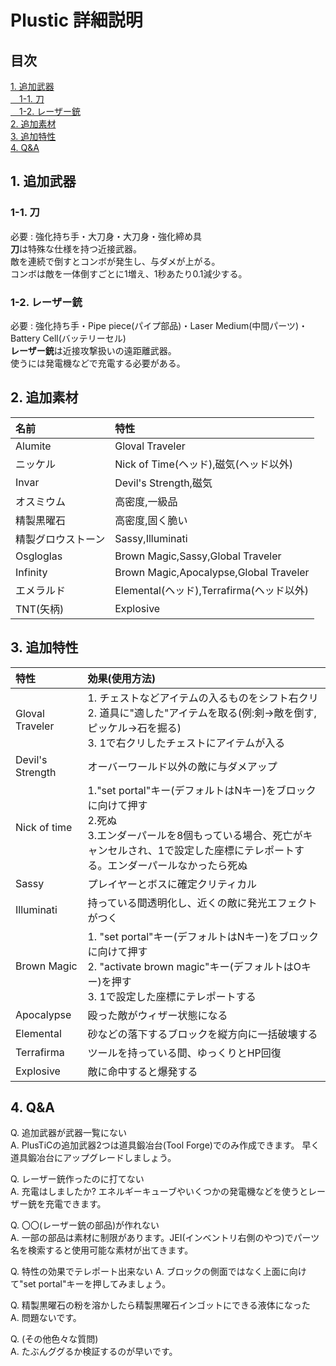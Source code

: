 # Plustic 詳細説明
## 目次
[1. 追加武器](#1-追加武器)  
[　1-1. 刀](#1-1-刀)  
[　1-2. レーザー銃](#1-1-刀)  
[2. 追加素材 ](#2-追加素材)  
[3. 追加特性 ](#3-追加特性)  
[4. Q&A](#4-qa)
## 1. 追加武器

### 1-1. 刀
必要 : 強化持ち手・大刀身・大刀身・強化締め具  
**刀**は特殊な仕様を持つ近接武器。  
敵を連続で倒すとコンボが発生し、与ダメが上がる。  
コンボは敵を一体倒すごとに1増え、1秒あたり0.1減少する。

### 1-2. レーザー銃
必要 : 強化持ち手・Pipe piece(パイプ部品)・Laser Medium(中間パーツ)・Battery Cell(バッテリーセル)  
**レーザー銃**は近接攻撃扱いの遠距離武器。  
使うには発電機などで充電する必要がある。

## 2. 追加素材
| 名前 | 特性 |
| :--- | :--- |
| Alumite | Gloval Traveler |
| ニッケル |  Nick of Time(ヘッド),磁気(ヘッド以外) |
| Invar | Devil's Strength,磁気 |
| オスミウム | 高密度,一級品 |
| 精製黒曜石 | 高密度,固く脆い |
| 精製グロウストーン | Sassy,Illuminati |
| Osgloglas | Brown Magic,Sassy,Global Traveler |
| Infinity | Brown Magic,Apocalypse,Global Traveler |
| エメラルド | Elemental(ヘッド),Terrafirma(ヘッド以外) |
| TNT(矢柄) | Explosive |
## 3. 追加特性
| 特性 | 効果(使用方法) |
| :--- | :--- |
| Gloval Traveler | 1. チェストなどアイテムの入るものをシフト右クリ<br>2. 道具に"適した"アイテムを取る(例:剣→敵を倒す,ピッケル→石を掘る)<br>3. 1で右クリしたチェストにアイテムが入る |
| Devil's Strength | オーバーワールド以外の敵に与ダメアップ |
| Nick of time | 1."set portal"キー(デフォルトはNキー)をブロックに向けて押す<br>2.死ぬ<br>3.エンダーパールを8個もっている場合、死亡がキャンセルされ、1で設定した座標にテレポートする。エンダーパールなかったら死ぬ |
| Sassy | プレイヤーとボスに確定クリティカル |
| Illuminati | 持っている間透明化し、近くの敵に発光エフェクトがつく |
| Brown Magic | 1. "set portal"キー(デフォルトはNキー)をブロックに向けて押す<br>2. "activate brown magic"キー(デフォルトはOキー)を押す<br>3. 1で設定した座標にテレポートする |
| Apocalypse | 殴った敵がウィザー状態になる |
| Elemental | 砂などの落下するブロックを縦方向に一括破壊する |
| Terrafirma | ツールを持っている間、ゆっくりとHP回復 |
| Explosive | 敵に命中すると爆発する |
## 4. Q&A
Q. 追加武器が武器一覧にない  
A. PlusTiCの追加武器2つは道具鍛冶台(Tool Forge)でのみ作成できます。  早く道具鍛冶台にアップグレードしましょう。

Q. レーザー銃作ったのに打てない  
A. 充電はしましたか? エネルギーキューブやいくつかの発電機などを使うとレーザー銃を充電できます。

Q. 〇〇(レーザー銃の部品)が作れない  
A. 一部の部品は素材に制限があります。JEI(インベントリ右側のやつ)でパーツ名を検索すると使用可能な素材が出てきます。

Q. 特性の効果でテレポート出来ない
A. ブロックの側面ではなく上面に向けて"set portal"キーを押してみましょう。

Q. 精製黒曜石の粉を溶かしたら精製黒曜石インゴットにできる液体になった  
A. 問題ないです。

Q. (その他色々な質問)  
A. たぶんググるか検証するのが早いです。